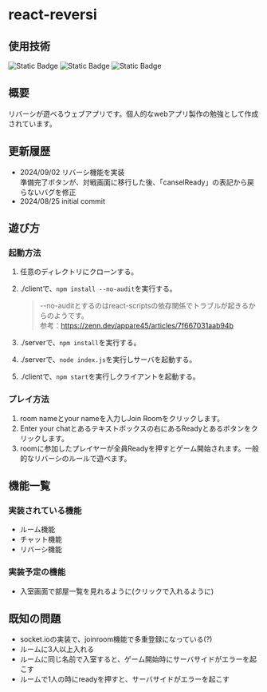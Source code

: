 # react-reversi
## 使用技術
![Static Badge](https://img.shields.io/badge/react-000000?style=for-the-badge&logo=react&logoColor=blue)
![Static Badge](https://img.shields.io/badge/typescript-000000?style=for-the-badge&logo=typescript&logoColor=blue)
![Static Badge](https://img.shields.io/badge/nodejs-000000?style=for-the-badge&logo=node.js&logoColor=green)
## 概要
リバーシが遊べるウェブアプリです。個人的なwebアプリ製作の勉強として作成されています。
## 更新履歴
- 2024/09/02 リバーシ機能を実装  
  準備完了ボタンが、対戦画面に移行した後、「canselReady」の表記から戻らないバグを修正
- 2024/08/25 initial commit
## 遊び方
### 起動方法
1. 任意のディレクトリにクローンする。
2. ./clientで、`npm install --no-audit`を実行する。
   > --no-auditとするのはreact-scriptsの依存関係でトラブルが起きるからのようです。  
   > 参考：https://zenn.dev/appare45/articles/7f667031aab94b

4. ./serverで、`npm install`を実行する。
5. ./serverで、`node index.js`を実行しサーバを起動する。
6. ./clientで、`npm start`を実行しクライアントを起動する。
### プレイ方法
1. room nameとyour nameを入力しJoin Roomをクリックします。
2. Enter your chatとあるテキストボックスの右にあるReadyとあるボタンをクリックします。
3. roomに参加したプレイヤーが全員Readyを押すとゲーム開始されます。一般的なリバーシのルールで遊べます。
## 機能一覧
### 実装されている機能
- ルーム機能
- チャット機能
- リバーシ機能
### 実装予定の機能
- 入室画面で部屋一覧を見れるように(クリックで入れるように)
## 既知の問題
- socket.ioの実装で、joinroom機能で多重登録になっている(?)
- ルームに3人以上入れる
- ルームに同じ名前で入室すると、ゲーム開始時にサーバサイドがエラーを起こす
- ルームで1人の時にreadyを押すと、サーバサイドがエラーを起こす